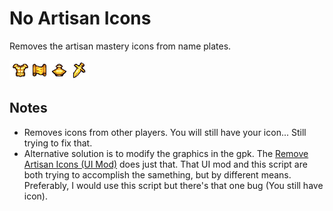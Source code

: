 # No Artisan Icons
Removes the artisan mastery icons from name plates.

![Image](https://github.com/teralove/no-artisan-icons/blob/master/artisan_mastery_icons.png)

## Notes
- Removes icons from other players. You will still have your icon... Still trying to fix that.
- Alternative solution is to modify the graphics in the gpk. The [Remove Artisan Icons (UI Mod)](https://github.com/teralove/remove-artisan-icons) does just that. That UI mod and this script are both trying to accomplish the samething, but by different means. Preferably, I would use this script but there's that one bug (You still have icon).
